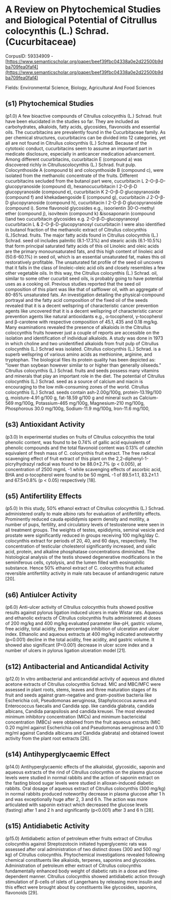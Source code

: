 # A Review on Phytochemical Studies and Biological Potential of Citrullus colocynthis (L.) Schrad. (Cucurbitaceae)

CorpusID: 59334909 - [https://www.semanticscholar.org/paper/beef39fbc04338a0e2d22500b9dba709fea0faf4](https://www.semanticscholar.org/paper/beef39fbc04338a0e2d22500b9dba709fea0faf4)

Fields: Environmental Science, Biology, Agricultural And Food Sciences

## (s1) Phytochemical Studies
(p1.0) A few bioactive compounds of Citrullus colocynthis (L.) Schrad. fruit have been elucidated in the studies so far. They are included as carbohydrates, alkaloids, fatty acids, glycosides, flavonoids and essential oils. The cucurbitacins are prevalently found in the Cucurbitaceae family. As per chemical structures, cucurbitacins can be divided into 12 categories, yet all are not found in Citrullus colocynthis (L.) Schrad. Because of the cytotoxic conduct, cucurbitacins seem to assume an important part in medicate disclosure, especially in anticancer medication advancement. Among different cucurbitacins, cucurbitacin E (compound a) was discovered richly in Citrulluscolocynthis (L.) Schrad. fruit pulp. Colocynthoside A (compound b) and colocynthoside B (compound c), were isolated from the methanolic concentrate of the fruits. Different cucurbitacins secluded from the butanol part were, cucurbitacin L 2-O-β-D-glucopyranoside (compound d), hexanocucurbitacin I 2-O-β-D glucopyranoside (compound e), cucurbitacin K 2-O-β-D glucopyranoside (compound f) and khekadaengoside E (compound g), cucurbitacin J 2-O-β-D glucopyranoside (compound h), cucurbitacin I 2-O-β-D glucopyranoside (compound i). Some flavonoid glycosides e.g., isoorientin 30-O-methyl ether (compound j), isovitexin (compound k) &isosaponarin (compound l)and two cucurbitacin glycosides e.g. 2-O-β-D-glucopyranosyl cucurbitacin L & 2-O-β-D-glucopyranosyl cucurbitacin I were also identified in butanol fraction of the methanolic extract of Citrullus colocynthis (L.)Schrad. fruits. The major fatty acids found in Citrullus colocynthis (L.) Schrad. seed oil includes palmitic (8.1-17.3%) and stearic acids (6.1-10.5%) that form principal saturated fatty acids of this oil Linoleic and oleic acids are the primary monounsaturated fats, and this high content of linoleic acid (50.6-60.1%) in seed oil, which is an essential unsaturated fat, makes this oil restoratively profitable. The unsaturated fat profile of the seed oil uncovers that it falls in the class of linoleic-oleic acid oils and closely resembles a few other vegetable oils. In this way, the Citrullus colocynthis (L.) Schrad. oil, similar to some other cucurbit seed oils, is probably going to have potential uses as a cooking oil. Previous studies reported that the seed oil composition of this plant was like that of safflower oil, with an aggregate of 80-85% unsaturated fats. An investigation detailing the physical-compound portrayal and the fatty acid composition of the fixed oil of the seeds revealed that it is a decent wellspring of characteristic cancer prevention agents like uncovered that it is a decent wellspring of characteristic cancer prevention agents like natural antioxidants e.g., α-tocopherol, γ-tocopherol and β-carotene with respective composition of 45.1, 435 and 0.18 mg/kg. Many examinations revealed the presence of alkaloids in the Citrullus coloccynthis fruits however just a couple of reports are accessible on the isolation and identification of individual alkaloids. A study was done in 1973 in which choline and two unidentified alkaloids from fruit pulp of Citrullus colocynthis (L.) Schrad was isolated. Citrullus colocynthis (L.) Schrad. is a superb wellspring of various amino acids as methionine, arginine, and tryptophan. The biological files its protein quality has been depicted as: "lower than soybean however similar to or higher than generally oilseeds." Citrullus colocynthis (L.) Schrad. fruits and seeds possess many vitamins and minerals that play an important role in the diet. The potential of Citrullus colocynthis (L.) Schrad. seed as a source of calcium and niacin is encouraging to the low milk-consuming zones of the world. Citrullus colocynthis (L.) Schrad. seeds contain ash-2.00g/100g, protein-13.19g/100 g, moisture-4.91 g/100 g, fat-18.59 g/100 g and mineral such as Calcium-569 mg/100g, Potassium-465 mg/100g, Magnesium-210 mg/100g, Phosphorous 30.0 mg/100g, Sodium-11.9 mg/100g, Iron-11.6 mg/100,
## (s3) Antioxidant Activity
(p3.0) In experimental studies on fruits of Citrullus colocynthis the total phenolic content, was found to be 0.74% of gallic acid equivalents of phenolic compounds and the total flavonoid content was 0.13% of catechin equivalent of fresh mass of C. colocynthis fruit extract. The free radical scavenging effect of fruit extract of this plant on the 2,2-diphenyl-1-picrylhydrazyl radical was found to be 88.0±2.7% (p < 0.005), at concentration of 2500 mgmL -1 while scavenging effects of ascorbic acid, BHA and α-tocopherol were found to be 50 mgmL -1 of 89.5±1.1, 83.2±1.1 and 67.5±0.8% (p < 0.05) respectively [18].
## (s5) Antifertility Effects
(p5.0) In this study, 50% ethanol extract of Citrullus colocynthis (L.) Schrad. administered orally to male albino rats for evaluation of antifertility effects. Prominently reduced cauda epididymis sperm density and motility, a number of pups, fertility, and circulatory levels of testosterone were seen in all treatment groups. The weights of testes, epididymis, seminal vesicle and prostate were significantly reduced in groups receiving 100 mg/kg/day C. colocynthis extract for periods of 20, 40, and 60 days, respectively. The concentration of testicular cholesterol significantly increased, and sialic acid, protein, and alkaline phosphatase concentrations diminished. The histological analysis of the testis showed degenerative modifications in the seminiferous cells, cytolysis, and the lumen filled with eosinophilic substance. Hence 50% ethanol extract of C. colocynthis fruit actuated reversible antifertility activity in male rats because of antiandrogenic nature [20].
## (s6) Antiulcer Activity
(p6.0) Anti-ulcer activity of Citrullus colocynthis fruits showed positive results against pylorus ligation induced ulcers in male Wistar rats. Aqueous and ethanolic extracts of Citrullus colocynthis fruits administered at doses of 200 mg/kg and 400 mg/kg evaluated parameter like-pH, gastric volume, free acidity, total acidity, the percentage inhibition of ulceration and ulcer index. Ethanolic and aqueous extracts at 400 mg/kg indicated anoteworthy (p<0.001) decline in the total acidity, free acidity, and gastric volume. It showed also significant (P<0.001) decrease in ulcer score index and a number of ulcers in pylorus ligation ulceration model [21].
## (s12) Antibacterial and Anticandidal Activity
(p12.0) In vitro antibacterial and anticandidal activity of aqueous and diluted acetone extracts of Citrullus colocynthis Schrad. MIC and MBC/MFC were assessed in plant roots, stems, leaves and three maturation stages of its fruit and seeds against gram-negative and gram-positive bacteria like Escherichia coli, Pseudomonas aeruginosa, Staphylococcus aureus and Enterococcus faecalis and Candida spp. like candida glabrata, candida albicans, Candida parapsilosis and candida kreusei. The most elevated minimum inhibitory concentration (MICs) and minimum bactericidal concentration (MBCs) were obtained from the fruit aqueous extracts (MIC 0.20 mg/ml against Escherichia coli and Pseudomonas aeruginosa and 0.10 mg/ml against Candida albicans and Candida glabrata) and obtained lowest activity from the plant root extracts [26].
## (s14) Antihyperglycaemic Effect
(p14.0) Antihyperglycaemic effects of the alkaloidal, glycosidic, saponin and aqueous extracts of the rind of Citrullus colocynthis on the plasma glucose levels were studied in normal rabbits and the action of saponin extract on the fasting blood sugar levels were studied in alloxan-induced diabetic rabbits. Oral dosage of aqueous extract of Citrullus colocynthis (300 mg/kg) in normal rabbits produced noteworthy decrease in plasma glucose after 1 h and was exceptionally huge after 2, 3 and 6 h. The action was more articulated with saponin extract which decreased the glucose levels (fasting) after 1 and 2 h and significantly (p<0.001) after 3 and 6 h [28].
## (s15) Antidiabetic Activity
(p15.0) Antidiabetic action of petroleum ether fruits extract of Citrullus colocynthis against Streptozotocin initiated hyperglycemic rats was assessed after oral administration of two distinct doses (300 and 500 mg/ kg) of Citrullus colocynthis. Phytochemical investigations revealed following chemical constituents like alkaloids, terpenes, saponins and glycosides. Administration of petroleum ether extract of Citrullus colocynthis fundamentally enhanced body weight of diabetic rats in a dose and time-dependent manner. Citrullus colocynthis showed antidiabetic action through stimulation of β-cells of islets of Langerhans by releasing more insulin and this effect were brought about by constituents like glycosides, saponins, flavonoids [29].
